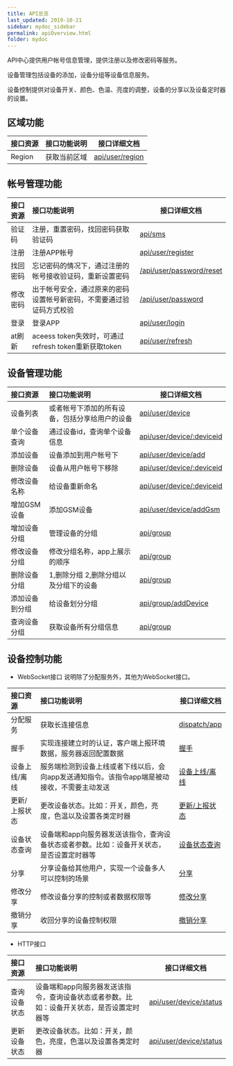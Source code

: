 ```yaml
---
title: API总览
last_updated: 2019-10-21
sidebar: mydoc_sidebar
permalink: apiOverview.html
folder: mydoc
---
```


API中心提供用户帐号信息管理，提供注册以及修改密码等服务。

设备管理包括设备的添加，设备分组等设备信息服务。

设备控制提供对设备开关、颜色、色温、亮度的调整，设备的分享以及设备定时器的设置。

## 区域功能

|接口资源|接口功能说明|接口详细文档|
|:----   |:----- |-----   |
|Region |获取当前区域 |[api/user/region](region.html)  |

## 帐号管理功能

|接口资源|接口功能说明|接口详细文档|
|:----   |:----- |-----   |
|验证码 |注册，重置密码，找回密码获取验证码 |[api/sms](code.html)  |
|注册 |注册APP帐号 |[api/user/register](register.html)  |
|找回密码 |忘记密码的情况下，通过注册的帐号接收验证码，重新设置密码 |[/api/user/password/reset](findpassword.html)  |
|修改密码 |出于帐号安全，通过原来的密码设置帐号新密码，不需要通过验证码方式校验 |[/api/user/password](updatePassword.html)  |
|登录 |登录APP |[api/user/login](login.html)  |
|at刷新 |aceess token失效时，可通过refresh token重新获取token |[api/user/refresh](token.html)  |

## 设备管理功能

|接口资源|接口功能说明|接口详细文档|
|:----   |:----- |-----   |
|设备列表 |或者帐号下添加的所有设备，包括分享给用户的设备 |[api/user/device](devices.html)  |
|单个设备查询 |通过设备id，查询单个设备信息 |[api/user/device/:deviceid](device.html)  |
|添加设备 |设备添加到用户帐号下 |[api/user/device/add](addDevice.html)  |
|删除设备 |设备从用户帐号下移除 |[api/user/device/:deviceid](deleteDevice.html)  |
|修改设备名称 |给设备重新命名 |[api/user/device/:deviceid](updateDevice.html)  |
|增加GSM设备 |添加GSM设备 |[api/user/device/addGsm](addGsm.html)  |
|增加设备分组 |管理设备的分组 |[api/group](addDeviceGroup.html)  |
|修改设备分组 |修改分组名称，app上展示的顺序 |[api/group](updateGroup.html)  |
|删除设备分组 |1,删除分组 2,删除分组以及分组下的设备|[api/group](deleteGroup.html)  |
|添加设备到分组 |给设备划分分组 |[api/group/addDevice](addToGroup.html)  |
|查询设备分组 |获取设备所有分组信息 |[api/group](findGroup.html)  |

## 设备控制功能
- WebSocket接口
说明除了分配服务外，其他为WebSocket接口。

|接口资源|接口功能说明|接口详细文档|
|:----   |:----- |-----   |
|分配服务 |获取长连接信息 |[dispatch/app](dispatch.html)  |
|握手 |实现连接建立时的认证，客户端上报环境数据，服务器返回配置数据 |[握手](handshake.html)  |
|设备上线/离线 |服务端检测到设备上线或者下线以后，会向app发送通知指令。该指令app端是被动接收，不需要主动发送 |[设备上线/离线](online.html)  |
|更新/上报状态 |更改设备状态。比如：开关，颜色，亮度，色温以及设置各类定时器 |[更新/上报状态](deviceStatus.html)  |
|设备状态查询 |设备端和app向服务器发送该指令，查询设备状态或者参数。比如：设备开关状态，是否设置定时器等 |[设备状态查询](findStatus.html)  |
|分享 |分享设备给其他用户，实现一个设备多人可以控制的场景 |[分享](share.html)  |
|修改分享 |修改设备分享的控制或者数据权限等 |[修改分享](shareUpdate.html)  |
|撤销分享 |收回分享的设备控制权限|[撤销分享](shareCancel.html)  |

- HTTP接口

|接口资源|接口功能说明|接口详细文档|
|:----   |:----- |-----   |
|查询设备状态 |设备端和app向服务器发送该指令，查询设备状态或者参数。比如：设备开关状态，是否设置定时器等 |[api/user/device/status](deviceStatusHttp.html)  |
|更新设备状态 |更改设备状态。比如：开关，颜色，亮度，色温以及设置各类定时器 |[api/user/device/status](updateStatusHttp.html)  |



